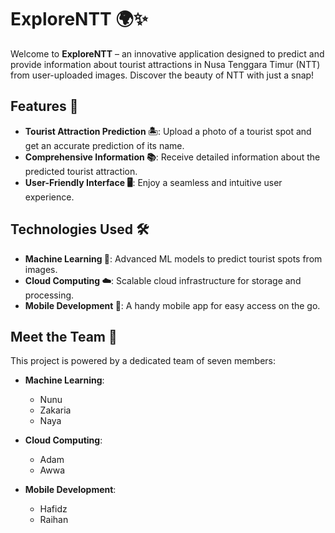# ExploreNTT 🌍✨

Welcome to **ExploreNTT** – an innovative application designed to predict and provide information about tourist attractions in Nusa Tenggara Timur (NTT) from user-uploaded images. Discover the beauty of NTT with just a snap!

## Features 🎉

- **Tourist Attraction Prediction 🏝️**: Upload a photo of a tourist spot and get an accurate prediction of its name.
- **Comprehensive Information 📚**: Receive detailed information about the predicted tourist attraction.
- **User-Friendly Interface 🖥️**: Enjoy a seamless and intuitive user experience.

## Technologies Used 🛠️

- **Machine Learning 🤖**: Advanced ML models to predict tourist spots from images.
- **Cloud Computing ☁️**: Scalable cloud infrastructure for storage and processing.
- **Mobile Development 📱**: A handy mobile app for easy access on the go.

## Meet the Team 👥

This project is powered by a dedicated team of seven members:

- **Machine Learning**:
  - Nunu
  - Zakaria
  - Naya

- **Cloud Computing**:
  - Adam
  - Awwa

- **Mobile Development**:
  - Hafidz
  - Raihan
